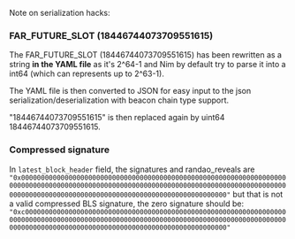 Note on serialization hacks:

### FAR_FUTURE_SLOT (18446744073709551615)

The FAR_FUTURE_SLOT (18446744073709551615) has been rewritten as a string **in the YAML file**
as it's 2^64-1 and Nim by default try to parse it into a int64 (which can represents up to 2^63-1).

The YAML file is then converted to JSON for easy input to the json serialization/deserialization
with beacon chain type support.

"18446744073709551615" is then replaced again by uint64 18446744073709551615.

### Compressed signature

In `latest_block_header` field, the signatures and randao_reveals are
`"0x000000000000000000000000000000000000000000000000000000000000000000000000000000000000000000000000000000000000000000000000000000000000000000000000000000000000000000000000000000000000000000000000"`
but that is not a valid compressed BLS signature, the zero signature should be:
`"0xc00000000000000000000000000000000000000000000000000000000000000000000000000000000000000000000000000000000000000000000000000000000000000000000000000000000000000000000000000000000000000000000000"`